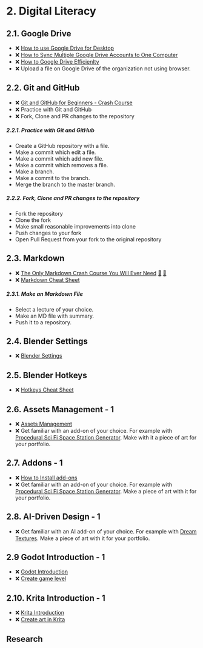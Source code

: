 # 2. Digital Literacy

## 2.1. Google Drive

- ❌ [How to use Google Drive for Desktop](https://www.youtube.com/watch?v=Xa1QEp8d3hI)
- ❌ [How to Sync Multiple Google Drive Accounts to One Computer](https://www.youtube.com/watch?v=g8IqsYlQ5QE)
- ❌ [How to Google Drive Efficienlty](https://drive.google.com/file/d/1jQC-kgOLKQ668xETaC-a71XYTFK3FIEH/view?usp=sharing)
- ❌ Upload a file on Google Drive of the organization not using browser.

## 2.2. Git and GitHub

- ❌ [Git and GitHub for Beginners - Crash Course](https://www.youtube.com/watch?v=RGOj5yH7evk)
- ❌ Practice with Git and GitHub
- ❌ Fork, Clone and PR changes to the repository

##### 2.2.1. Practice with Git and GitHub

- Create a GitHub repository with a file.
- Make a commit which edit a file.
- Make a commit which add new file.
- Make a commit which removes a file.
- Make a branch.
- Make a commit to the branch.
- Merge the branch to the master branch.

##### 2.2.2. Fork, Clone and PR changes to the repository

- Fork the repository
- Clone the fork
- Make small reasonable improvements into clone
- Push changes to your fork
- Open Pull Request from your fork to the original repository

## 2.3. Markdown

- ❌ [The Only Markdown Crash Course You Will Ever Need](https://www.youtube.com/watch?v=_PPWWRV6gbA) [:movie_camera:](https://www.youtube.com/watch?v=_PPWWRV6gbA) [:page_facing_up:](https://blog.webdevsimplified.com/2023-06/markdown-crash-course/)
- ❌ [Markdown Cheat Sheet](https://www.markdownguide.org/cheat-sheet/)

##### 2.3.1. Make an Markdown File

- Select a lecture of your choice.
- Make an MD file with summary.
- Push it to a repository.

## 2.4. Blender Settings

- ❌ [Blender Settings](https://www.youtube.com/playlist?list=PLeb33PCuqDdd8mElcXIVlWWK5VpV_CNeo)

## 2.5. Blender Hotkeys

- ❌ [Hotkeys Cheat Sheet](../cheatsheet/hotkeys.pdf)

## 2.6. Assets Management - 1

- ❌ [Assets Management](https://www.youtube.com/playlist?list=PLeb33PCuqDdfsUYsjg8FfzybDWzBlNz_7)
- ❌ Get familiar with an add-on of your choice. For example with [Procedural Sci Fi Space Station Generator](https://blendermarket.com/products/procedural-sci-fi-space-station-generator-for-blender). Make with it a piece of art for your portfolio.

## 2.7. Addons - 1

- ❌ [How to Install add-ons](https://www.youtube.com/watch?v=LzdoUTvAgXk)
- ❌ Get familiar with an add-on of your choice. For example with [Procedural Sci Fi Space Station Generator](https://blendermarket.com/products/procedural-sci-fi-space-station-generator-for-blender). Make a piece of art with it for your portfolio.

## 2.8. AI-Driven Design - 1

- ❌ Get familiar with an AI add-on of your choice. For example with [Dream Textures](https://www.youtube.com/watch?v=aCVL9qz6IV0). Make a piece of art with it for your portfolio.

## 2.9 Godot Introduction - 1

- ❌ [Godot Introduction](https://www.youtube.com/playlist?list=PLeb33PCuqDdc4c-fbIIo2nc8E1Nykgenh)
- ❌ [Create game level](/curriculum/2_digital_literacy/godot.md)

## 2.10. Krita Introduction - 1

- ❌ [Krita Introduction](https://www.youtube.com/playlist?list=PLeb33PCuqDdchwGhntGgl3kuVej7HHzbj)
- ❌ [Create art in Krita](/curriculum/2_digital_literacy/Krita.md)

## Research

<!-- - ❌ Tool for color schema analyzes -->
